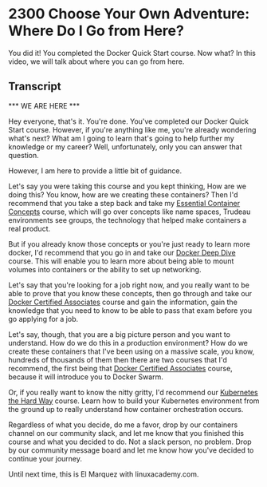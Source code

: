 # 2300 Choose Your Own Adventure: Where Do I Go from Here?

You did it! You completed the Docker Quick Start course. Now what? In this video, we will talk about where you can go from here.

## Transcript

*** WE ARE HERE ***

Hey everyone, that's it. You're done. You've completed our Docker Quick Start course. However, if you're anything like me, you're already wondering what's next? What am I going to learn that's going to help further my knowledge or my career? Well, unfortunately, only you can answer that question. 

However, I am here to provide a little bit of guidance. 

Let's say you were taking this course and you kept thinking, How are we doing this? You know, how are we creating these containers? Then I'd recommend that you take a step back and take my [Essential Container Concepts](https://linuxacademy.com/cp/modules/view/id/250?redirect_uri=https://app.linuxacademy.com/search?query=Essential%20Container%20Concepts) course, which will go over concepts like name spaces, Trudeau environments see groups, the technology that helped make containers a real product. 

But if you already know those concepts or you're just ready to learn more docker, I'd recommend that you go in and take our [Docker Deep Dive](https://linuxacademy.com/cp/modules/view/id/314?redirect_uri=https://app.linuxacademy.com/search?query=Docker%20Deep%20Dive) course. This will enable you to learn more about being able to mount volumes into containers or the ability to set up networking. 

Let's say that you're looking for a job right now, and you really want to be able to prove that you know these concepts, then go through and take our [Docker Certified Associates](https://linuxacademy.com/cp/modules/view/id/347?redirect_uri=https://app.linuxacademy.com/search?query=Docker%20Certified%20Associates) course and gain the information, gain the knowledge that you need to know to be able to pass that exam before you go applying for a job. 

Let's say, though, that you are a big picture person and you want to understand. How do we do this in a production environment? How do we create these containers that I've been using on a massive scale, you know, hundreds of thousands of them then there are two courses that I'd recommend, the first being that [Docker Certified Associates](https://linuxacademy.com/cp/modules/view/id/347?redirect_uri=https://app.linuxacademy.com/search?query=Docker%20Certified%20Associates) course, because it will introduce you to Docker Swarm. 

Or, if you really want to know the nitty gritty, I'd recommend our [Kubernetes the Hard Way](https://linuxacademy.com/cp/modules/view/id/221?redirect_uri=https://app.linuxacademy.com/search?query=Kubernetes%20the%20Hard%20Way) course. Learn how to build your Kubernetes environment from the ground up to really understand how container orchestration occurs. 

Regardless of what you decide, do me a favor, drop by our containers channel on our community slack, and let me know that you finished this course and what you decided to do. Not a slack person, no problem. Drop by our community message board and let me know how you've decided to continue your journey. 

Until next time, this is El Marquez with linuxacademy.com.
